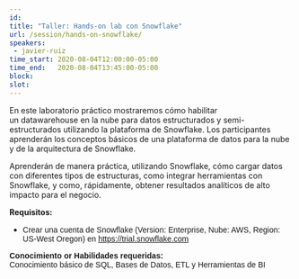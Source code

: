 ```yaml
---
id: 
title: "Taller: Hands-on lab con Snowflake"
url: /session/hands-on-snowflake/
speakers:
 - javier-ruiz
time_start: 2020-08-04T12:00:00-05:00
time_end:   2020-08-04T13:45:00-05:00
block: 
slot: 
---
```


En este laboratorio práctico mostraremos cómo habilitar un datawarehouse en la nube para datos estructurados y semi-estructurados utilizando la plataforma de Snowflake. Los <wbr />participantes aprenderán los conceptos básicos de una plataforma de datos para la nube y de la arquitectura de Snowflake.

Aprenderán de manera práctica, utilizando Snowflake, cómo cargar datos con diferentes tipos de estructuras, como integrar herramientas con Snowflake, y como, rápidamente, obtener resultados analíticos de alto impacto para el negocio.

<strong>Requisitos:</strong>
<ul>
 	<li>
<div>
<div><span style="font-family: arial, sans-serif;">Crear una cuenta de S<span id="m_301766044487758584m_4407644694364079563gmail-:4or.68">nowflake (Version: Enterprise, Nube: AWS, Region: US-West Oregon) </span>en <a href="https://trial.snowflake.com" target="_blank" rel="noopener noreferrer" data-saferedirecturl="https://www.google.com/url?q=https://trial.snowflake.com.&amp;source=gmail&amp;ust=1571840810156000&amp;usg=AFQjCNE__L-IK7Hw0opF9iwk5tQnrfZTJw">https://<span id="m_301766044487758584m_4407644694364079563gmail-:4or.69">trial</span>.<span id="m_301766044487758584m_4407644694364079563gmail-:4or.70">snowflake</span>.com</a></span></div>
</div></li>
</ul>
<div><b><span style="font-family: arial, sans-serif;">Conocimiento or Habilidades requeridas:</span></b></div>
<div><span style="font-family: arial, sans-serif;">Conocimiento básico de SQL, Bases de Datos, ETL y Herramientas de BI</span></div>